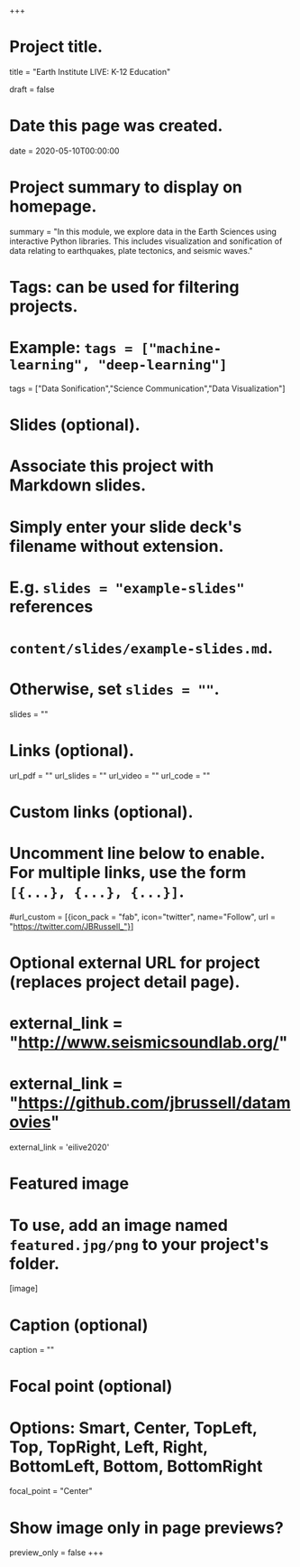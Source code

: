+++
# Project title.
title = "Earth Institute LIVE: K-12 Education"

draft = false

# Date this page was created.
date = 2020-05-10T00:00:00

# Project summary to display on homepage.
summary = "In this module, we explore data in the Earth Sciences using interactive Python libraries. This includes visualization and sonification of data relating to earthquakes, plate tectonics, and seismic waves."

# Tags: can be used for filtering projects.
# Example: `tags = ["machine-learning", "deep-learning"]`
tags = ["Data Sonification","Science Communication","Data Visualization"]

# Slides (optional).
#   Associate this project with Markdown slides.
#   Simply enter your slide deck's filename without extension.
#   E.g. `slides = "example-slides"` references 
#   `content/slides/example-slides.md`.
#   Otherwise, set `slides = ""`.
slides = ""

# Links (optional).
url_pdf = ""
url_slides = ""
url_video = ""
url_code = ""

# Custom links (optional).
#   Uncomment line below to enable. For multiple links, use the form `[{...}, {...}, {...}]`.
#url_custom = [{icon_pack = "fab", icon="twitter", name="Follow", url = "https://twitter.com/JBRussell_"}]

# Optional external URL for project (replaces project detail page).
# external_link = "http://www.seismicsoundlab.org/"
# external_link = "https://github.com/jbrussell/datamovies"
external_link = 'eilive2020'


# Featured image
# To use, add an image named `featured.jpg/png` to your project's folder. 
[image]
  # Caption (optional)
  caption = ""
  
  # Focal point (optional)
  # Options: Smart, Center, TopLeft, Top, TopRight, Left, Right, BottomLeft, Bottom, BottomRight
  focal_point = "Center"
  
  # Show image only in page previews?
  preview_only = false
+++


